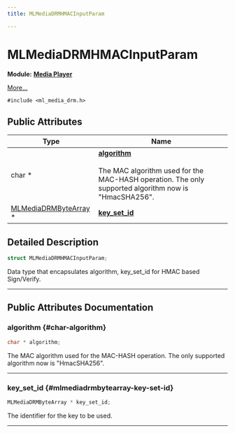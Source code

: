 ```yaml
---
title: MLMediaDRMHMACInputParam

---
```


# MLMediaDRMHMACInputParam

**Module:** **[Media Player](/versioned_docs/version-31-Aug-2023/api-ref/api/Modules/group___media_player/group___media_player.md)**



 [More...](#detailed-description)


`#include <ml_media_drm.h>`

## Public Attributes

| Type           | Name           |
| -------------- | -------------- |
| char * | **[algorithm](/versioned_docs/version-31-Aug-2023/api-ref/api/Modules/group___media_player/struct_m_l_media_d_r_m_h_m_a_c_input_param.md#char-algorithm)** <br></br>The MAC algorithm used for the MAC-HASH operation. The only supported algorithm now is "HmacSHA256".  |
| [MLMediaDRMByteArray](/versioned_docs/version-31-Aug-2023/api-ref/api/Modules/group___media_player/struct_m_l_media_d_r_m_byte_array.md) * | **[key_set_id](/versioned_docs/version-31-Aug-2023/api-ref/api/Modules/group___media_player/struct_m_l_media_d_r_m_h_m_a_c_input_param.md#mlmediadrmbytearray-key-set-id)**  |

## Detailed Description

```cpp
struct MLMediaDRMHMACInputParam;
```


Data type that encapsulates algorithm, key_set_id for HMAC based Sign/Verify. 





-----------
## Public Attributes Documentation

### algorithm {#char-algorithm}

```cpp
char * algorithm;
```

The MAC algorithm used for the MAC-HASH operation. The only supported algorithm now is "HmacSHA256". 





-----------

### key_set_id {#mlmediadrmbytearray-key-set-id}

```cpp
MLMediaDRMByteArray * key_set_id;
```


The identifier for the key to be used. 





-----------


